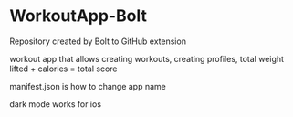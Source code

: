 # WorkoutApp-Bolt
Repository created by Bolt to GitHub extension

workout app that allows creating workouts, creating profiles, total weight lifted + calories = total score


manifest.json is how to change app name

dark mode works for ios



